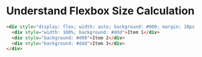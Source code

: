 # Understand Flexbox Size Calculation

```html
<div style="display: flex; width: auto; background: #000; margin: 10px;">
  <div style="width: 100%; background: #ddd">Item 1</div>
  <div style="background: #d00">Item 2</div>
  <div style="background: #ddd">Item 3</div>
</div>
```

